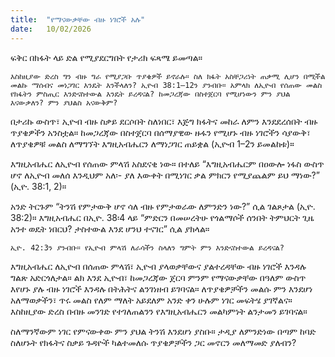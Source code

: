 ```yaml
---
title:  "የማናውቃቸው ብዙ ነገሮች አሉ"
date:   10/02/2026
---
```


ፍቅር በክፋት ላይ ድል የሚያደርግበት የታሪክ ፍጻሜ ይመጣል።

`እስከዚያው ድረስ ግን ብዙ ግራ የሚያጋቡ ጥያቄዎች ይኖራሉ። ስለ ክፋት አስቸጋሪነት ጠቃሚ ሊሆን በሚችል መልኩ ማሰብና መነጋገር እንዴት እንችላለን? ኢዮብ 38:1–12ን ያንብቡ። አምላክ ለኢዮብ የሰጠው መልስ የክፋትን ምስጢር እንድናስተውል እንዴት ይረዳናል? ከመጋረጃው በስተጀርባ የሚሆነውን ምን ያህል እናውቃለን? ምን ያህልስ አናውቅም?`

በታሪኩ ውስጥ፣ ኢዮብ ብዙ ስቃይ ደርሶበት ስለነበር፣ እጅግ ክፋትና መከራ ለምን እንደደረሰበት ብዙ ጥያቄዎችን አንስቷል። ከመጋረጃው በስተጀርባ በሰማያዊው ዙፋን የሚሆኑ ብዙ ነገሮችን ሳያውቅ፣ ለጥያቄዎቹ መልስ ለማግኘት እግዚአብሔርን ለማነጋገር ጠይቋል (ኢዮብ 1–2ን ይመልከቱ)።

እግዚአብሔር ለኢዮብ የሰጠው ምላሽ አስደናቂ ነው። በተለይ “እግዚአብሔርም በዐውሎ ነፋስ ውስጥ ሆኖ ለኢዮብ መለሰ እንዲህም አለ፡- ያለ እውቀት በሚነገር ቃል ምክርን የሚያጨልም ይህ ማነው?” (ኢዮ. 38:1, 2)።

አንድ ትርጉም “ትንሽ የምታውቅ ሆኖ ሳለ ብዙ የምታወራው ለምንድን ነው?” ሲል ገልጾታል (ኢዮ. 38:2)። እግዚአብሔር በኢዮ. 38፡4 ላይ “ምድርን በመሠረትሁ የጎልማሶች ሰንበት ትምህርት ጊዜ አንተ ወዴት ነበርህ? ታስተውል እንደ ሆንህ ተናገር” ሲል ያክላል።

`ኢዮ. 42:3ን ያንብቡ። የኢዮብ ምላሽ ለራሳችን ስላለን ግምት ምን እንድናስተውል ይረዳናል?`

እግዚአብሔር ለኢዮብ በሰጠው ምላሽ፣ ኢዮብ ያላወቃቸውና ያልተረዳቸው ብዙ ነገሮች እንዳሉ ግልጽ አድርጎለታል። ልክ እንደ ኢዮብ፣ ከመጋረጃው ጀርባ ምንም የማናውቃቸው በዓለም ውስጥ እየሆኑ ያሉ ብዙ ነገሮች እንዳሉ በትሕትና ልንገነዘብ ይገባናል። ለጥያቄዎቻችን መልሱ ምን እንደሆነ አለማወቃችን፣ ጥሩ መልስ የለም ማለት አይደለም አንድ ቀን ሁሉም ነገር መፍትሄ ያገኛልና። እስከዚያው ድረስ በብዙ መንገድ የተገለጠልንን የእግዚአብሔርን መልካምነት ልንታመን ይገባናል።

ስለማንኛውም ነገር የምናውቀው ምን ያህል ትንሽ እንደሆነ ያስቡ። ታዲያ ለምንድነው በጣም ከባድ ስለሆኑት የክፋትና ስቃይ ጉዳዮች ካልተመለሱ ጥያቄዎቻችን ጋር መኖርን መለማመድ ያለብን?